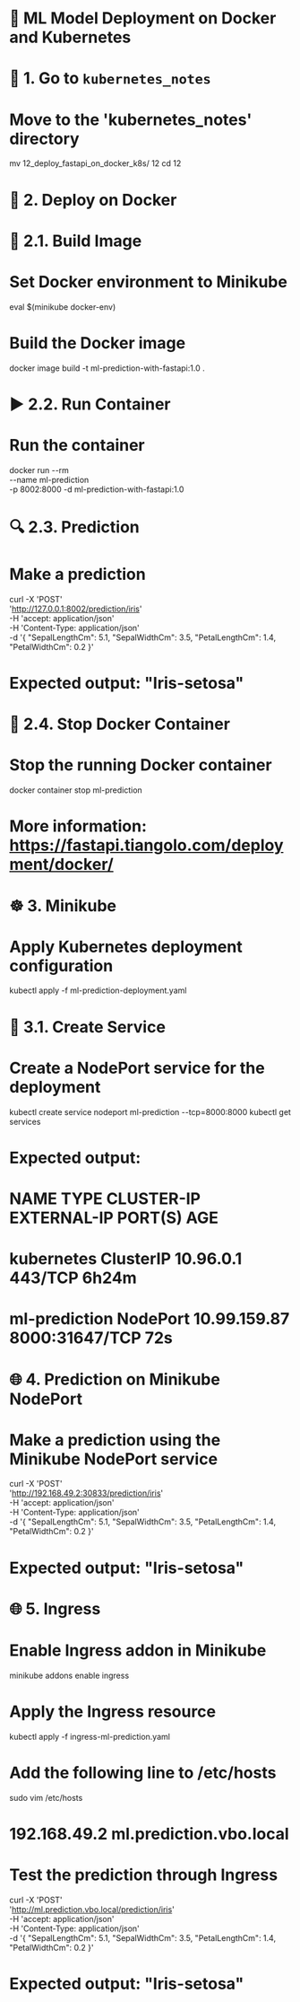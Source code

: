 # 🚀 ML Model Deployment on Docker and Kubernetes

# 📁 1. Go to `kubernetes_notes`

# Move to the 'kubernetes_notes' directory
mv 12_deploy_fastapi_on_docker_k8s/ 12
cd 12

# 🐋 2. Deploy on Docker

# 🔨 2.1. Build Image

# Set Docker environment to Minikube
eval $(minikube docker-env)

# Build the Docker image
docker image build -t ml-prediction-with-fastapi:1.0 .

# ▶️ 2.2. Run Container

# Run the container
docker run --rm \
  --name ml-prediction \
  -p 8002:8000 -d ml-prediction-with-fastapi:1.0

# 🔍 2.3. Prediction

# Make a prediction
curl -X 'POST' \
  'http://127.0.0.1:8002/prediction/iris' \
  -H 'accept: application/json' \
  -H 'Content-Type: application/json' \
  -d '{
  "SepalLengthCm": 5.1,
  "SepalWidthCm": 3.5,
  "PetalLengthCm": 1.4,
  "PetalWidthCm": 0.2
}'

# Expected output: "Iris-setosa"

# 🛑 2.4. Stop Docker Container

# Stop the running Docker container
docker container stop ml-prediction

# More information: https://fastapi.tiangolo.com/deployment/docker/

# ☸️ 3. Minikube

# Apply Kubernetes deployment configuration
kubectl apply -f ml-prediction-deployment.yaml

# 🔧 3.1. Create Service

# Create a NodePort service for the deployment
kubectl create service nodeport ml-prediction --tcp=8000:8000
kubectl get services

# Expected output:
# NAME            TYPE        CLUSTER-IP     EXTERNAL-IP   PORT(S)          AGE
# kubernetes      ClusterIP   10.96.0.1      <none>        443/TCP          6h24m
# ml-prediction   NodePort    10.99.159.87   <none>        8000:31647/TCP   72s

# 🌐 4. Prediction on Minikube NodePort

# Make a prediction using the Minikube NodePort service
curl -X 'POST' \
  'http://192.168.49.2:30833/prediction/iris' \
  -H 'accept: application/json' \
  -H 'Content-Type: application/json' \
  -d '{
  "SepalLengthCm": 5.1,
  "SepalWidthCm": 3.5,
  "PetalLengthCm": 1.4,
  "PetalWidthCm": 0.2
}'

# Expected output: "Iris-setosa"

# 🌐 5. Ingress

# Enable Ingress addon in Minikube
minikube addons enable ingress

# Apply the Ingress resource
kubectl apply -f ingress-ml-prediction.yaml

# Add the following line to /etc/hosts
sudo vim /etc/hosts

# 192.168.49.2    ml.prediction.vbo.local

# Test the prediction through Ingress
curl -X 'POST' \
  'http://ml.prediction.vbo.local/prediction/iris' \
  -H 'accept: application/json' \
  -H 'Content-Type: application/json' \
  -d '{
  "SepalLengthCm": 5.1,
  "SepalWidthCm": 3.5,
  "PetalLengthCm": 1.4,
  "PetalWidthCm": 0.2
}'

# Expected output: "Iris-setosa"
